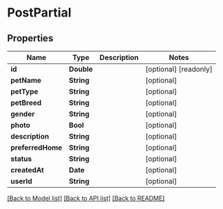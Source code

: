 # PostPartial

## Properties
Name | Type | Description | Notes
------------ | ------------- | ------------- | -------------
**id** | **Double** |  | [optional] [readonly] 
**petName** | **String** |  | [optional] 
**petType** | **String** |  | [optional] 
**petBreed** | **String** |  | [optional] 
**gender** | **String** |  | [optional] 
**photo** | **Bool** |  | [optional] 
**description** | **String** |  | [optional] 
**preferredHome** | **String** |  | [optional] 
**status** | **String** |  | [optional] 
**createdAt** | **Date** |  | [optional] 
**userId** | **String** |  | [optional] 

[[Back to Model list]](../README.md#documentation-for-models) [[Back to API list]](../README.md#documentation-for-api-endpoints) [[Back to README]](../README.md)



